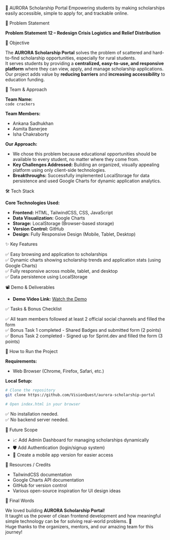 🌟 AURORA Scholarship Portal
Empowering students by making scholarships easily accessible, simple to apply for, and trackable online.

📌 Problem Statement

**Problem Statement 12 – Redesign Crisis Logistics and Relief Distribution**

🎯 Objective

The **AURORA Scholarship Portal** solves the problem of scattered and hard-to-find scholarship opportunities, especially for rural students.  
It serves students by providing a **centralized, easy-to-use, and responsive platform** where they can view, apply, and manage scholarship applications.  
Our project adds value by **reducing barriers** and **increasing accessibility** to education funding.

🧠 Team & Approach

**Team Name:**  
`code crackers`

**Team Members:**  
- Ankana Sadhukhan  
- Asmita Banerjee  
- Isha Chakraborty  

**Our Approach:**  
- We chose this problem because educational opportunities should be available to every student, no matter where they come from.  
- **Key Challenges Addressed:** Building an organized, visually appealing platform using only client-side technologies.  
- **Breakthroughs:** Successfully implemented LocalStorage for data persistence and used Google Charts for dynamic application analytics.

🛠️ Tech Stack

**Core Technologies Used:**  
- **Frontend:** HTML, TailwindCSS, CSS, JavaScript  
- **Data Visualization:** Google Charts  
- **Storage:** LocalStorage (Browser-based storage)  
- **Version Control:** GitHub  
- **Design:** Fully Responsive Design (Mobile, Tablet, Desktop)

✨ Key Features

✅ Easy browsing and application to scholarships  
✅ Dynamic charts showing scholarship trends and application stats (using Google Charts)  
✅ Fully responsive across mobile, tablet, and desktop  
✅ Data persistence using LocalStorage  

📽️ Demo & Deliverables

- **Demo Video Link:** [Watch the Demo](https://www.loom.com/share/cf6715840a6e49c2afe7c714520f2b75?sid=78d94fd6-dced-46dc-858b-b5c93e0fc3f6)

✅ Tasks & Bonus Checklist

✅ All team members followed at least 2 official social channels and filled the form  
✅ Bonus Task 1 completed - Shared Badges and submitted form (2 points)  
✅ Bonus Task 2 completed - Signed up for Sprint.dev and filled the form (3 points)

🧪 How to Run the Project

**Requirements:**  
- Web Browser (Chrome, Firefox, Safari, etc.)

**Local Setup:**

```bash
# Clone the repository
git clone https://github.com/VisionQuest/aurora-scholarship-portal

# Open index.html in your browser
```

✅ No installation needed.  
✅ No backend server needed.

🧬 Future Scope

- 📈 Add Admin Dashboard for managing scholarships dynamically  
- 🛡️ Add Authentication (login/signup system)  
- 📲 Create a mobile app version for easier access  

📎 Resources / Credits

- TailwindCSS documentation  
- Google Charts API documentation  
- GitHub for version control  
- Various open-source inspiration for UI design ideas  

 🏁 Final Words

We loved building **AURORA Scholarship Portal**!  
It taught us the power of clean frontend development and how meaningful simple technology can be for solving real-world problems. 🚀  
Huge thanks to the organizers, mentors, and our amazing team for this journey!
